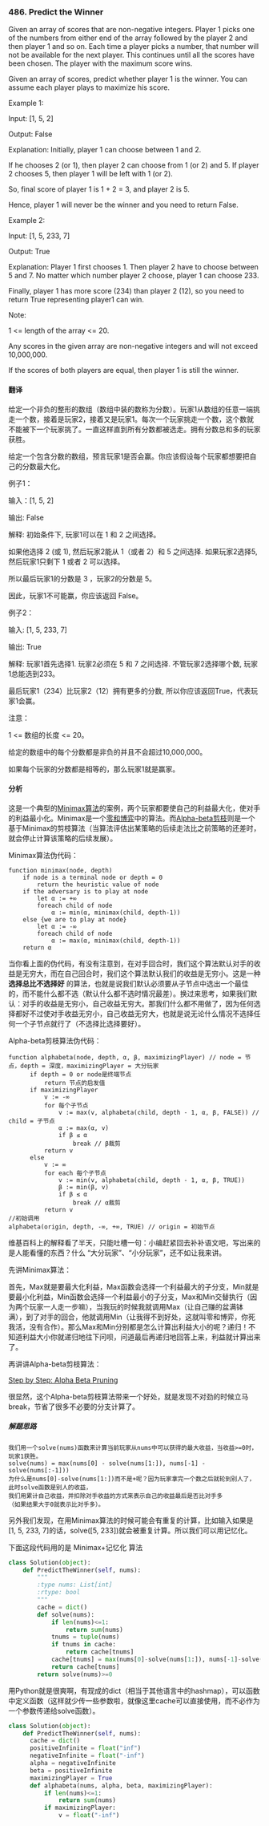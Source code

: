 ### 486. Predict the Winner

Given an array of scores that are non-negative integers. Player 1 picks one of the numbers from either end of the array followed by the player 2 and then player 1 and so on. Each time a player picks a number, that number will not be available for the next player. This continues until all the scores have been chosen. The player with the maximum score wins.

Given an array of scores, predict whether player 1 is the winner. You can assume each player plays to maximize his score.

Example 1:

Input: [1, 5, 2]

Output: False

Explanation: Initially, player 1 can choose between 1 and 2.

If he chooses 2 (or 1), then player 2 can choose from 1 (or 2) and 5. If player 2 chooses 5, then player 1 will be left with 1 (or 2).

So, final score of player 1 is 1 + 2 = 3, and player 2 is 5.

Hence, player 1 will never be the winner and you need to return False.

Example 2:

Input: [1, 5, 233, 7]

Output: True

Explanation: Player 1 first chooses 1. Then player 2 have to choose between 5 and 7. No matter which number player 2 choose, player 1 can choose 233.

Finally, player 1 has more score (234) than player 2 (12), so you need to return True representing player1 can win.

Note:

1 <= length of the array <= 20.

Any scores in the given array are non-negative integers and will not exceed 10,000,000.

If the scores of both players are equal, then player 1 is still the winner.

#### 翻译

给定一个非负的整形的数组（数组中装的数称为分数）。玩家1从数组的任意一端挑走一个数，接着是玩家2，接着又是玩家1。每次一个玩家挑走一个数，这个数就不能被下一个玩家挑了。一直这样直到所有分数都被选走。拥有分数总和多的玩家获胜。

给定一个包含分数的数组，预言玩家1是否会赢。你应该假设每个玩家都想要把自己的分数最大化。

例子1：

输入：[1, 5, 2]

输出: False

解释: 初始条件下, 玩家1可以在 1 和 2 之间选择。

如果他选择 2 (或 1), 然后玩家2能从 1（或者 2）和 5 之间选择. 如果玩家2选择5, 然后玩家1只剩下 1 或者 2 可以选择。

所以最后玩家1的分数是 3 ，玩家2的分数是 5。

因此，玩家1不可能赢，你应该返回 False。

例子2：

输入: [1, 5, 233, 7]

输出: True

解释: 玩家1首先选择1. 玩家2必须在 5 和 7 之间选择. 不管玩家2选择哪个数, 玩家1总能选到233。

最后玩家1（234）比玩家2（12）拥有更多的分数, 所以你应该返回True，代表玩家1会赢。

注意：

1 <= 数组的长度 <= 20。

给定的数组中的每个分数都是非负的并且不会超过10,000,000。

如果每个玩家的分数都是相等的，那么玩家1就是赢家。

#### 分析

这是一个典型的[Minimax算法](https://zh.wikipedia.org/wiki/%E6%9E%81%E5%B0%8F%E5%8C%96%E6%9E%81%E5%A4%A7%E7%AE%97%E6%B3%95)的案例，两个玩家都要使自己的利益最大化，使对手的利益最小化。Minimax是一个[零和博弈](https://zh.wikipedia.org/wiki/%E9%9B%B6%E5%92%8C%E5%8D%9A%E5%BC%88)中的算法。而[Alpha-beta剪枝](https://zh.wikipedia.org/wiki/Alpha-beta%E5%89%AA%E6%9E%9D)则是一个基于Minimax的剪枝算法（当算法评估出某策略的后续走法比之前策略的还差时，就会停止计算该策略的后续发展）。

Minimax算法伪代码：

```
function minimax(node, depth)
    if node is a terminal node or depth = 0
        return the heuristic value of node
    if the adversary is to play at node
        let α := +∞
        foreach child of node
            α := min(α, minimax(child, depth-1))
    else {we are to play at node}
        let α := -∞
        foreach child of node
            α := max(α, minimax(child, depth-1))
    return α
```

当你看上面的伪代码，有没有注意到，在对手回合时，我们这个算法默认对手的收益是无穷大，而在自己回合时，我们这个算法默认我们的收益是无穷小。这是一种 **选择总比不选择好** 的算法，也就是说我们默认必须要从子节点中选出一个最佳的，而不能什么都不选（默认什么都不选时情况最差）。换过来思考，如果我们默认：对手的收益是无穷小，自己收益无穷大。那我们什么都不用做了，因为任何选择都好不过使对手收益无穷小，自己收益无穷大，也就是说无论什么情况不选择任何一个子节点就行了（不选择比选择要好）。

Alpha-beta剪枝算法伪代码：

```
function alphabeta(node, depth, α, β, maximizingPlayer) // node = 节点，depth = 深度，maximizingPlayer = 大分玩家
      if depth = 0 or node是终端节点
          return 节点的启发值
      if maximizingPlayer
          v := -∞
          for 每个子节点
              v := max(v, alphabeta(child, depth - 1, α, β, FALSE)) // child = 子节点
              α := max(α, v)
              if β ≤ α
                  break // β裁剪
          return v
      else
          v := ∞
          for each 每个子节点
              v := min(v, alphabeta(child, depth - 1, α, β, TRUE))
              β := min(β, v)
              if β ≤ α
                  break // α裁剪
          return v
//初始调用
alphabeta(origin, depth, -∞, +∞, TRUE) // origin = 初始节点
```

维基百科上的解释看了半天，只能吐槽一句：小编赶紧回去补补语文吧，写出来的是人能看懂的东西？什么 “大分玩家”、“小分玩家”，还不如让我来讲。

先讲Minimax算法：

首先，Max就是要最大化利益，Max函数会选择一个利益最大的子分支，Min就是要最小化利益，Min函数会选择一个利益最小的子分支，Max和Min交替执行（因为两个玩家一人走一步嘛），当我玩的时候我就调用Max（让自己赚的盆满钵满），到了对手的回合，他就调用Min（让我得不到好处，这就叫零和博弈，你死我活，没有合作）。那么Max和Min分别都是怎么计算出利益大小的呢？递归！不知道利益大小你就递归地往下问呗，问道最后再递归地回答上来，利益就计算出来了。

再讲讲Alpha-beta剪枝算法：

<a href="https://www.youtube.com/watch?v=xBXHtz4Gbdo" title="Alpha-beta剪枝算法">Step by Step: Alpha Beta Pruning</a>

很显然，这个Alpha-beta剪枝算法带来一个好处，就是发现不对劲的时候立马break，节省了很多不必要的分支计算了。

##### 解题思路

```
我们用一个solve(nums)函数来计算当前玩家从nums中可以获得的最大收益，当收益>=0时，玩家1获胜。
solve(nums) = max(nums[0] - solve(nums[1:]), nums[-1] - solve(nums[:-1]))
为什么是nums[0]-solve(nums[1:])而不是+呢？因为玩家拿完一个数之后就轮到别人了，
此时solve函数是别人的收益，
我们用累计自己收益，并扣除对手收益的方式来表示自己的收益最后是否比对手多
（如果结果大于0就表示比对手多）。
```

另外我们发现，在用Minimax算法的时候可能会有重复的计算，比如输入如果是[1, 5, 233, 7]的话，solve([5, 233])就会被重复计算。所以我们可以用记忆化。

下面这段代码用的是 Minimax+记忆化 算法

```Python
class Solution(object):
    def PredictTheWinner(self, nums):
        """
        :type nums: List[int]
        :rtype: bool
        """
        cache = dict()
        def solve(nums):
            if len(nums)<=1:
                return sum(nums)
            tnums = tuple(nums)
            if tnums in cache:
                return cache[tnums]
            cache[tnums] = max(nums[0]-solve(nums[1:]), nums[-1]-solve(nums[:-1]))
            return cache[tnums]
        return solve(nums)>=0
```

用Python就是很爽啊，有现成的dict（相当于其他语言中的hashmap），可以函数中定义函数（这样就少传一些参数啦，就像这里cache可以直接使用，而不必作为一个参数传递给solve函数）。



```Python
class Solution(object):
    def PredictTheWinner(self, nums):
      cache = dict()
      positiveInfinite = float("inf")
      negativeInfinite = float("-inf")
      alpha = negativeInfinite
      beta = positiveInfinite
      maximizingPlayer = True
      def alphabeta(nums, alpha, beta, maximizingPlayer):
          if len(nums)<=1:
              return sum(nums)
          if maximizingPlayer:
              v = float("-inf")

```
